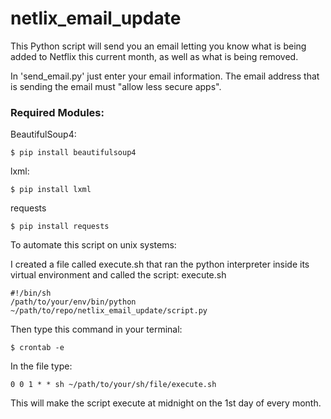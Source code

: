 # netlix_email_update

This Python script will send you an email letting you know
what is being added to Netflix this current month, as well as what
is being removed.

In 'send_email.py' just enter your email information.
The email address that is sending the email must "allow less secure apps".

### Required Modules:
BeautifulSoup4:
```
$ pip install beautifulsoup4
```
lxml:
```
$ pip install lxml
```
requests
```
$ pip install requests
```


To automate this script on unix systems:

I created a file called execute.sh that ran the python interpreter inside its virtual environment and called the script:
execute.sh
```
#!/bin/sh
/path/to/your/env/bin/python ~/path/to/repo/netlix_email_update/script.py
```
Then type this command in your terminal:
```
$ crontab -e
```
In the file type:
```
0 0 1 * * sh ~/path/to/your/sh/file/execute.sh
```
This will make the script execute at midnight on the 1st day of every month.
